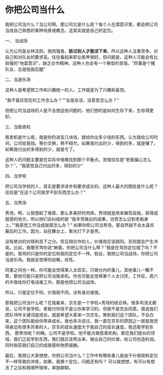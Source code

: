 # 你把公司当什么

我把公司当什么？当公司啊。那公司又是什么呢？每个人在潜意识里，都会把公司当成自己熟悉的某种场景或概念。这其实就是自己的定位。

一、 当战场

认为公司是丛林法则，弱肉强食，**胜过别人才能活下来**。所以这种人注重竞争，对自己和对队友的要求高。往往看起来职业素养很好。但问题是，这种人可能会有比较强的“地盘意识”，缺乏合作精神。这种人也会有一个典型的苦恼。“同事是个猪队友，总是拖我后腿”



二、当游乐场

这种人是希望把工作和兴趣统一的人。工作就是为了兴趣和喜悦。

“我不喜欢现在的工作怎么办？”“全是杂活，没意思怎么办？”

但把公司当战场的人是不会想这些问题的，他们想的是如何生存下来，生存得更好。



三、当贩卖机

贩卖机是什么呢，就是你扔进去几块钱，就给你出多少钱的东西。认为我给公司时间，公司给我钱。等价交换，两不相欠。如果我付出的少，得到的多，就是赚了。如果我付出的多得到的少，就是亏了。

这种人的问题主要是在实际中很难找到那个平衡点。苦恼往往是“老板偏心怎么办？”，“我感觉自己付出的多，得到的少”



四、当学校

把公司当学校的人，其实是要求进步和要求成长的。这种人最大的困扰是什么呢？往往是"在这个公司我学不到东西怎么办？"



五、当秀场

秀场，啊，让我想起了维密，那么多美好的肉体。秀场就是用来展现自我，获得成就感的地方。所以他们会纠结的是 “我辛苦做出的成果，功劳怎么记到老板身上。”“我感觉工作没成就感怎么办？” 如果你把公司当秀场，那自然就不会太喜欢幕后的工作。因为，站在舞台上，聚光灯下才是秀。



没有绝对的对错和高下之分。但互相合作的人，价值观应该趋同。否则就会产生冲突。比如，我哪天骂你说“麻蛋，你把公司当什么啊？”我是在骂你定位错了吗？不是的，我骂的只是你的定位和我的定位不一样。假设，我把公司当战场，你把公司当游乐场。我就会觉得你幼稚，任性。

同事之间也一样。你可能会觉得某人太现实，只做分内的事儿，其他事儿一概不管，那他可能只是把公司当贩卖机。你也可能会觉得某个人太讨厌，工作狂，周六的半夜给你打电话催工作。那是他把公司当战场。

所以，只是定位不同，价值观不同，没有谁对谁错。



那我把公司当什么呢？在我看来，京东是一个学校+秀场的结合体。很多鸡汤文都说，公司不是学校。老板付你钱不是让你来学习的。但我不是完全同意。我说我们团队18年关键词是成长。就是希望大家来一次京东。聚到我们这个团队，不会白来，这个团队能给你带来成长。我也多次说过，我一直在京东的原因之一就是我觉得身边有很多厉害的人，京东的成长速度大于我自己的成长速度。我还能学到东西。  那秀场呢？的确。公司不是学校。他不能光做慈善机构。那在我们擅长的领域，我们之前学到东西，我们就应该秀出来。输出自己的价值，给公司创造利润，同时收获我们自己的成就感和物质报酬。



最后，我想让大家想想，你把公司当什么？工作中有哪些事儿是由于价值观和定位不一样导致的冲突，如果，我换个定位，问题还有吗？ 可以就想想，有可以有想法了之后和我喝杯咖啡，单独聊聊。







